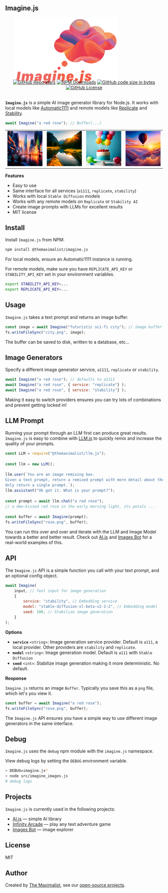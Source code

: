 ## Imagine.js

<img src="public/logo.png" alt="Imagine.js — AI image generation library for Node.js" class="logo" style="max-width: 330px; margin-left: 30px;" />

<div class="badges" style="text-align: center; margin-top: -20px;">
<a href="https://github.com/themaximal1st/imagine.js"><img alt="GitHub Repo stars" src="https://img.shields.io/github/stars/themaximal1st/imagine.js"></a>
<a href="https://www.npmjs.com/package/@themaximalist/imagine.js"><img alt="NPM Downloads" src="https://img.shields.io/npm/dt/%40themaximalist%2Fimagine.js"></a>
<a href="https://github.com/themaximal1st/imagine.js"><img alt="GitHub code size in bytes" src="https://img.shields.io/github/languages/code-size/themaximal1st/imagine.js"></a>
<a href="https://github.com/themaximal1st/imagine.js"><img alt="GitHub License" src="https://img.shields.io/github/license/themaximal1st/imagine.js"></a>
</div>
<br />

**`Imagine.js`** is a simple AI image generator library for Node.js. It works with local models like [Automatic1111](https://github.com/AUTOMATIC1111/stable-diffusion-webui) and remote models like [Replicate](https://replicate.com/) and [Stability](https://stability.ai/).

```javascript
await Imagine("a red rose"); // Buffer(...)
```


<table class="images">
<tr>
<td><img src="public/image1.png" alt="Example of Imagine.js image generation" /></td>
<td><img src="public/image2.png" alt="Example of Imagine.js image generation" /></td>
<td><img src="public/image3.png" alt="Example of Imagine.js image generation" /></td>
<td><img src="public/image4.png" alt="Example of Imagine.js image generation" /></td>
</tr>
</table>

**Features**

- Easy to use
- Same interface for all services (`a1111`, `replicate`, `stability`)
- Works with local `Stable Diffusion` models
- Works with any remote models on `Replicate` or `Stability AI`
- Create image prompts with LLMs for excellent results
- MIT license


## Install

Install `Imagine.js` from NPM:

```bash
npm install @themaximalist/imagine.js
```

For local models, ensure an Automatic1111 instance is running.

For remote models, make sure you have `REPLICATE_API_KEY` or `STABILITY_API_KEY` set in your environment variables.

```bash
export STABILITY_API_KEY=...
export REPLICATE_API_KEY=...
```

## Usage

`Imagine.js` takes a text prompt and returns an image buffer.

```javascript
const image = await Imagine("futuristic sci-fi city"); // image buffer
fs.writeFileSync("city.png", image);
```

The buffer can be saved to disk, written to a database, etc...

## Image Generators

Specify a different image generator service, `a1111`, `replicate` or `stability`.

```javascript
await Imagine("a red rose"); // defaults to a1111
await Imagine("a red rose", { service: "replicate"} );
await Imagine("a red rose", { service: "stability"} );
```

Making it easy to switch providers ensures you can try lots of combinations and prevent getting locked in!

## LLM Prompt

Running your prompt through an LLM first can produce great results. `Imagine.js` is easy to combine with [LLM.js](https://llmjs.themaximalist.com) to quickly remix and increase the quality of your prompts.

```javascript
const LLM = require("@themaximalist/llm.js");

const llm = new LLM();

llm.user(`You are an image remixing box.
Given a text prompt, return a remixed prompt with more detail about the properties and qualities of a scene.
Only return a single prompt.`);
llm.assistant("Ok got it. What is your prompt?");

const prompt = await llm.chat("a red rose");
// a dew-kissed red rose in the early morning light, its petals ...

const buffer = await Imagine(prompt);
fs.writeFileSync("rose.png", buffer);
```

You can run this over and over and iterate with the LLM and Image Model towards a better and better result. Check out [AI.js](https://aijs.themaximalist.com) and [Images Bot](https://imagesbot.com) for a real-world examples of this.

## API

The `Imagine.js` API is a simple function you call with your text prompt, and an optional config object.


```javascript
await Imagine(
    input, // Text input for image generation
    {
        service: "stability", // Embedding service
        model: "stable-diffusion-xl-beta-v2-2-2", // Embedding model
        seed: 100, // Stabilize image generation
    }
);
```

**Options**

* **`service`** `<string>`: Image generation service provider. Default is `a111`, a local provider. Other providers are `stability` and `replicate`.
* **`model`** `<string>`: Image generation model. Default is `a111` with `Stable Diffusion`
* **`seed`** `<int>`: Stabilize image generation making it more deterministic. No default.

**Response**

`Imagine.js` returns an image `Buffer`. Typically you save this as a `png` file, which let's you view it.

```javascript
const buffer = await Imagine("a red rose");
fs.writeFileSync("rose.png", buffer);
```

The `Imagine.js` API ensures you have a simple way to use different image generators in the same interface.

## Debug

`Imagine.js` uses the `debug` npm module with the `imagine.js` namespace.

View debug logs by setting the `DEBUG` environment variable.

```bash
> DEBUG=imagine.js*
> node src/imagine_images.js
# debug logs
```



## Projects

`Imagine.js` is currently used in the following projects:

-   [AI.js](https://aijs.themaximalist.com) — simple AI library
-   [Infinity Arcade](https://infinityarcade.com) — play any text adventure game
-   [Images Bot](https://imagesbot.com) — image explorer

## License

MIT


## Author

Created by [The Maximalist](https://twitter.com/themaximal1st), see our [open-source projects](https://themaximalist.com/products).

